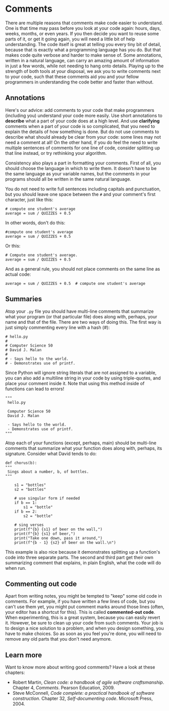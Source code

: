 # Comments

There are multiple reasons that comments make code easier to understand.
One is that time may pass before you look at your code again: hours, days, weeks, months, or even years.
If you then decide you want to reuse some parts of it, or get it going again, you will need a little bit of help understanding.
The code itself is great at telling you every tiny bit of detail, because that is exactly what a programming language has you do.
But that makes code quite verbose and harder to make sense of.
Some annotations, written in a natural language, can carry an amazing amount of information in just a few words, while not needing to hang onto details.
Playing up to the strength of both tools at your disposal, we ask you to write comments next to your code, such that these comments aid you and your fellow programmers in understanding the code better and faster than without.

## Annotations

Here's our advice: add comments to your code that make programmers (including you) understand your code more easily.
Use short annotations to **describe** what a part of your code does at a high level.
And use **clarifying** comments when a part of your code is so complicated, that you need to explain the details of how something is done.
But do not use comments to describe what should already be clear from your code: some lines may not need a comment at all!
On the other hand, if you do feel the need to write multiple sentences of comments for one line of code,
consider splitting up that line instead, or try rethinking your algorithm.

Consistency also plays a part in formatting your comments.
First of all, you should choose the language in which to write them.
It doesn't have to be the same language as your variable names,
but the comments in your programs should all be written in the same natural language.

You do not need to write full sentences including capitals and punctuation,
but you should leave one space between the `#` and your comment's first character, just like this:

    # compute one student's average
    average = sum / QUIZZES + 0.5

In other words, don't do this:

    #compute one student's average
    average = sum / QUIZZES + 0.5

Or this:

    # Compute one student's average.
    average = sum / QUIZZES + 0.5

And as a general rule, you should not place comments on the same line as actual code:

    average = sum / QUIZZES + 0.5  # compute one student's average

## Summaries

Atop your `.py` file you should have multi-line comments
that summarize what your program (or that particular file) does
along with, perhaps, your name and that of the file. There are two ways of doing this.
The first way is just simply commenting every line with a hash (#): 

    # hello.py
    #
    # Computer Science 50
    # David J. Malan
    # 
    # - Says hello to the world.
    # - Demonstrates use of printf.

Since Python will ignore string literals that are not assigned to a variable, 
you can also add a multiline string in your code by using triple-quotes, and place your comment inside it.
Note that using this method inside of functions can lead to errors!

    """
     hello.py
     
     Computer Science 50
     David J. Malan
     
     - Says hello to the world.
     - Demonstrates use of printf.
    """

Atop each of your functions (except, perhaps, main) should be multi-line comments
that summarize what your function does along with, perhaps, its signature.
Consider what David tends to do:

    def chorus(b):
    """
     Sings about a number, b, of bottles.
    """
    
        s1 = "bottles"
        s2 = "bottles"

        # use singular form if needed
        if b == 1:
            s1 = "bottle"
        if b == 2:
            s2 = "bottle"

        # sing verses
        print(f"{b} {s1} of beer on the wall,")
        print(f"{b} {s1} of beer,")
        print("Take one down, pass it around,")
        print(f"{b - 1} {s2} of beer on the wall.\n")

This example is also nice because it demonstrates splitting up a function's code into three separate parts. The second and third part get their own summarizing comment that explains, in plain English, what the code will do when run.

## Commenting out code

Apart from writing notes, you might be tempted to "keep" some old code in comments. For example, if you have written a few lines of code, but you can't use them yet, you might put comment marks around those lines (often, your editor has a shortcut for this). This is called **commented-out code**. When experimenting, this is a great system, because you can easily revert it. However, be sure to clean up your code from such comments. Your job is to design a nice solution to a problem, and when you design something, you have to make choices. So as soon as you feel you're done, you will need to remove any old parts that you don't need anymore.

## Learn more

Want to know more about writing good comments? Have a look at these chapters:

- Robert Martin, *Clean code: a handbook of agile software craftsmanship*. Chapter 4, *Comments*. Pearson Education, 2009.
- Steve McConnell, *Code complete: a practical handbook of software construction*. Chapter 32, *Self-documenting code*. Microsoft Press, 2004.
